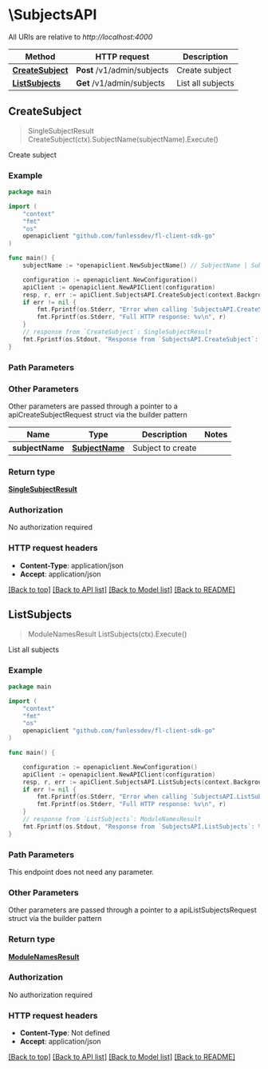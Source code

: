 # \SubjectsAPI

All URIs are relative to *http://localhost:4000*

Method | HTTP request | Description
------------- | ------------- | -------------
[**CreateSubject**](SubjectsAPI.md#CreateSubject) | **Post** /v1/admin/subjects | Create subject
[**ListSubjects**](SubjectsAPI.md#ListSubjects) | **Get** /v1/admin/subjects | List all subjects



## CreateSubject

> SingleSubjectResult CreateSubject(ctx).SubjectName(subjectName).Execute()

Create subject



### Example

```go
package main

import (
	"context"
	"fmt"
	"os"
	openapiclient "github.com/funlessdev/fl-client-sdk-go"
)

func main() {
	subjectName := *openapiclient.NewSubjectName() // SubjectName | Subject to create

	configuration := openapiclient.NewConfiguration()
	apiClient := openapiclient.NewAPIClient(configuration)
	resp, r, err := apiClient.SubjectsAPI.CreateSubject(context.Background()).SubjectName(subjectName).Execute()
	if err != nil {
		fmt.Fprintf(os.Stderr, "Error when calling `SubjectsAPI.CreateSubject``: %v\n", err)
		fmt.Fprintf(os.Stderr, "Full HTTP response: %v\n", r)
	}
	// response from `CreateSubject`: SingleSubjectResult
	fmt.Fprintf(os.Stdout, "Response from `SubjectsAPI.CreateSubject`: %v\n", resp)
}
```

### Path Parameters



### Other Parameters

Other parameters are passed through a pointer to a apiCreateSubjectRequest struct via the builder pattern


Name | Type | Description  | Notes
------------- | ------------- | ------------- | -------------
 **subjectName** | [**SubjectName**](SubjectName.md) | Subject to create | 

### Return type

[**SingleSubjectResult**](SingleSubjectResult.md)

### Authorization

No authorization required

### HTTP request headers

- **Content-Type**: application/json
- **Accept**: application/json

[[Back to top]](#) [[Back to API list]](../README.md#documentation-for-api-endpoints)
[[Back to Model list]](../README.md#documentation-for-models)
[[Back to README]](../README.md)


## ListSubjects

> ModuleNamesResult ListSubjects(ctx).Execute()

List all subjects



### Example

```go
package main

import (
	"context"
	"fmt"
	"os"
	openapiclient "github.com/funlessdev/fl-client-sdk-go"
)

func main() {

	configuration := openapiclient.NewConfiguration()
	apiClient := openapiclient.NewAPIClient(configuration)
	resp, r, err := apiClient.SubjectsAPI.ListSubjects(context.Background()).Execute()
	if err != nil {
		fmt.Fprintf(os.Stderr, "Error when calling `SubjectsAPI.ListSubjects``: %v\n", err)
		fmt.Fprintf(os.Stderr, "Full HTTP response: %v\n", r)
	}
	// response from `ListSubjects`: ModuleNamesResult
	fmt.Fprintf(os.Stdout, "Response from `SubjectsAPI.ListSubjects`: %v\n", resp)
}
```

### Path Parameters

This endpoint does not need any parameter.

### Other Parameters

Other parameters are passed through a pointer to a apiListSubjectsRequest struct via the builder pattern


### Return type

[**ModuleNamesResult**](ModuleNamesResult.md)

### Authorization

No authorization required

### HTTP request headers

- **Content-Type**: Not defined
- **Accept**: application/json

[[Back to top]](#) [[Back to API list]](../README.md#documentation-for-api-endpoints)
[[Back to Model list]](../README.md#documentation-for-models)
[[Back to README]](../README.md)


